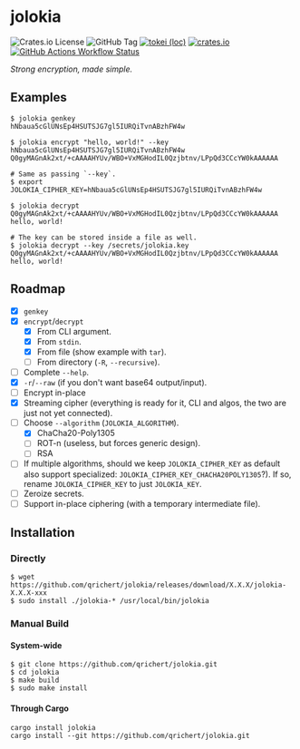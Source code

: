 # jolokia

![Crates.io License](https://img.shields.io/crates/l/jolokia)
![GitHub Tag](https://img.shields.io/github/v/tag/qrichert/jolokia?sort=semver&filter=*.*.*&label=release)
[![tokei (loc)](https://tokei.rs/b1/github/qrichert/jolokia?label=loc&style=flat)](https://github.com/XAMPPRocky/tokei)
[![crates.io](https://img.shields.io/crates/d/jolokia?logo=rust&logoColor=white&color=orange)](https://crates.io/crates/jolokia)
[![GitHub Actions Workflow Status](https://img.shields.io/github/actions/workflow/status/qrichert/jolokia/ci.yml?label=tests)](https://github.com/qrichert/jolokia/actions)

_Strong encryption, made simple._

## Examples

```console
$ jolokia genkey
hNbaua5cGlUNsEp4HSUTSJG7gl5IURQiTvnABzhFW4w

$ jolokia encrypt "hello, world!" --key hNbaua5cGlUNsEp4HSUTSJG7gl5IURQiTvnABzhFW4w
Q0gyMAGnAk2xt/+cAAAAHYUv/WBO+VxMGHodIL0Qzjbtnv/LPpQd3CCcYW0kAAAAAA

# Same as passing `--key`.
$ export JOLOKIA_CIPHER_KEY=hNbaua5cGlUNsEp4HSUTSJG7gl5IURQiTvnABzhFW4w

$ jolokia decrypt Q0gyMAGnAk2xt/+cAAAAHYUv/WBO+VxMGHodIL0Qzjbtnv/LPpQd3CCcYW0kAAAAAA
hello, world!

# The key can be stored inside a file as well.
$ jolokia decrypt --key /secrets/jolokia.key Q0gyMAGnAk2xt/+cAAAAHYUv/WBO+VxMGHodIL0Qzjbtnv/LPpQd3CCcYW0kAAAAAA
hello, world!
```

## Roadmap

- [x] `genkey`
- [x] `encrypt`/`decrypt`
  - [x] From CLI argument.
  - [x] From `stdin`.
  - [x] From file (show example with `tar`).
  - [ ] From directory (`-R`, `--recursive`).
- [ ] Complete `--help`.
- [x] `-r`/`--raw` (if you don't want base64 output/input).
- [ ] Encrypt in-place
- [x] Streaming cipher (everything is ready for it, CLI and algos, the
      two are just not yet connected).
- [ ] Choose `--algorithm` (`JOLOKIA_ALGORITHM`).
  - [x] ChaCha20-Poly1305
  - [ ] ROT-n (useless, but forces generic design).
  - [ ] RSA
- [ ] If multiple algorithms, should we keep `JOLOKIA_CIPHER_KEY` as
      default also support specialized:
      `JOLOKIA_CIPHER_KEY_CHACHA20POLY1305`?). If so, rename
      `JOLOKIA_CIPHER_KEY` to just `JOLOKIA_KEY`.
- [ ] Zeroize secrets.
- [ ] Support in-place ciphering (with a temporary intermediate file).

## Installation

### Directly

```console
$ wget https://github.com/qrichert/jolokia/releases/download/X.X.X/jolokia-X.X.X-xxx
$ sudo install ./jolokia-* /usr/local/bin/jolokia
```

### Manual Build

#### System-wide

```console
$ git clone https://github.com/qrichert/jolokia.git
$ cd jolokia
$ make build
$ sudo make install
```

#### Through Cargo

```shell
cargo install jolokia
cargo install --git https://github.com/qrichert/jolokia.git
```
